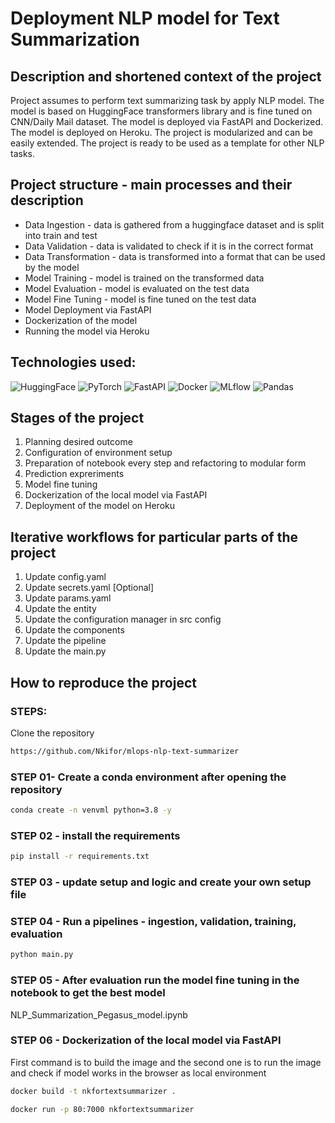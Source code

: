 # Deployment NLP model for Text Summarization

## Description and shortened context of the project
Project assumes to perform text summarizing task by apply NLP model. The model is based on HuggingFace transformers library and is fine tuned on CNN/Daily Mail dataset. The model is deployed via FastAPI and Dockerized. The model is deployed on Heroku. The project is modularized and can be easily extended. The project is ready to be used as a template for other NLP tasks.

## Project structure - main processes and their description


- Data Ingestion - data is gathered from a huggingface dataset and is split into train and test
- Data Validation - data is validated to check if it is in the correct format
- Data Transformation - data is transformed into a format that can be used by the model
- Model Training - model is trained on the transformed data
- Model Evaluation - model is evaluated on the test data
- Model Fine Tuning - model is fine tuned on the test data
- Model Deployment via FastAPI
- Dockerization of the model
- Running the model via Heroku



## Technologies used:

![HuggingFace](https://img.shields.io/badge/huggingface-%23F37626.svg?style=for-the-badge&logo=huggingface&logoColor=white)
![PyTorch](https://img.shields.io/badge/pytorch-%23EE4C2C.svg?style=for-the-badge&logo=pytorch&logoColor=white)
![FastAPI](https://img.shields.io/badge/fastapi-%2300C7B7.svg?style=for-the-badge&logo=fastapi&logoColor=white)
![Docker](https://img.shields.io/badge/docker-%230db7ed.svg?style=for-the-badge&logo=docker&logoColor=white)
![MLflow](https://img.shields.io/badge/mlflow-%23d9ead3.svg?style=for-the-badge&logo=numpy&logoColor=blue)
![Pandas](https://img.shields.io/badge/pandas-%23150458.svg?style=for-the-badge&logo=pandas&logoColor=white)




## Stages of the project

1. Planning desired outcome
2. Configuration of environment setup
3. Preparation of notebook every step and refactoring to modular form
4. Prediction expreriments
5. Model fine tuning
6. Dockerization of the local model via FastAPI
7. Deployment of the model on Heroku



## Iterative workflows for particular parts of the project

1. Update config.yaml
2. Update secrets.yaml [Optional]
3. Update params.yaml
4. Update the entity
5. Update the configuration manager in src config
6. Update the components
7. Update the pipeline
8. Update the main.py





## How to reproduce the project

### STEPS:

Clone the repository

```bash
https://github.com/Nkifor/mlops-nlp-text-summarizer
```
### STEP 01- Create a conda environment after opening the repository

```bash
conda create -n venvml python=3.8 -y
```



### STEP 02 - install the requirements
```bash
pip install -r requirements.txt
```


### STEP 03 - update setup and logic and create your own setup file

### STEP 04 - Run a pipelines - ingestion, validation, training, evaluation

```bash
python main.py
```

### STEP 05 - After evaluation run the model fine tuning in the notebook to get the best model

NLP_Summarization_Pegasus_model.ipynb


### STEP 06 - Dockerization of the local model via FastAPI

First command is to build the image and the second one is to run the image and check if model works in the browser as local environment

```bash
docker build -t nkfortextsummarizer .

docker run -p 80:7000 nkfortextsummarizer
```




